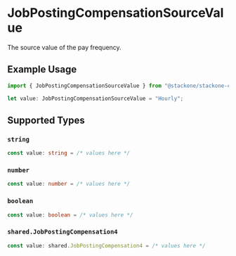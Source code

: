 # JobPostingCompensationSourceValue

The source value of the pay frequency.

## Example Usage

```typescript
import { JobPostingCompensationSourceValue } from "@stackone/stackone-client-ts/sdk/models/shared";

let value: JobPostingCompensationSourceValue = "Hourly";
```

## Supported Types

### `string`

```typescript
const value: string = /* values here */
```

### `number`

```typescript
const value: number = /* values here */
```

### `boolean`

```typescript
const value: boolean = /* values here */
```

### `shared.JobPostingCompensation4`

```typescript
const value: shared.JobPostingCompensation4 = /* values here */
```

